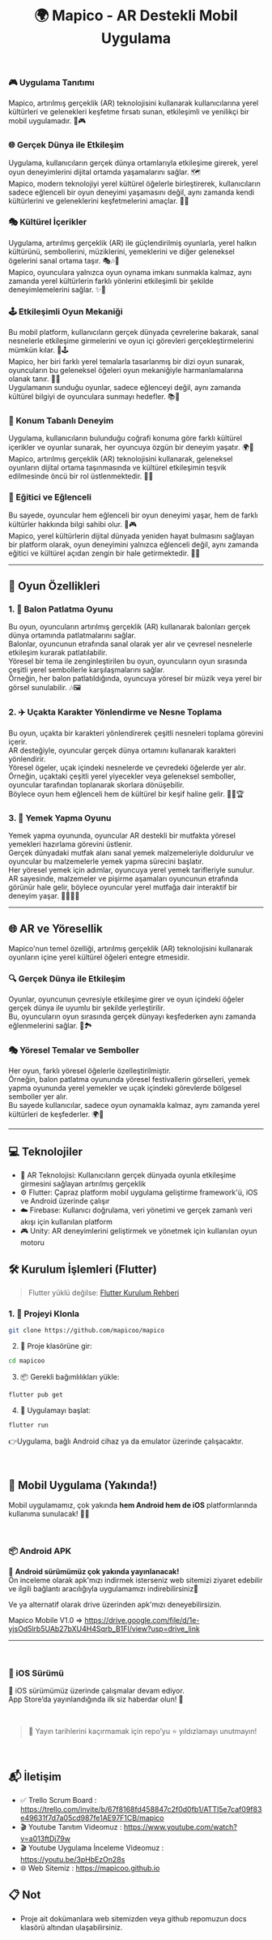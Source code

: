 <h1 align="center">🌍 Mapico - AR Destekli Mobil Uygulama</h1>

<br>


### 🎮 Uygulama Tanıtımı

Mapico, artırılmış gerçeklik (AR) teknolojisini kullanarak kullanıcılarına yerel kültürleri ve gelenekleri keşfetme fırsatı sunan, etkileşimli ve yenilikçi bir mobil uygulamadır. 📱🎮

### 🌐 Gerçek Dünya ile Etkileşim

Uygulama, kullanıcıların gerçek dünya ortamlarıyla etkileşime girerek, yerel oyun deneyimlerini dijital ortamda yaşamalarını sağlar. 🗺️  
Mapico, modern teknolojiyi yerel kültürel öğelerle birleştirerek, kullanıcıların sadece eğlenceli bir oyun deneyimi yaşamasını değil, aynı zamanda kendi kültürlerini ve geleneklerini keşfetmelerini amaçlar. 🎯🌐

### 🎭 Kültürel İçerikler

Uygulama, artırılmış gerçeklik (AR) ile güçlendirilmiş oyunlarla, yerel halkın kültürünü, sembollerini, müziklerini, yemeklerini ve diğer geleneksel ögelerini sanal ortama taşır. 🎭🎶🍲  
Mapico, oyunculara yalnızca oyun oynama imkanı sunmakla kalmaz, aynı zamanda yerel kültürlerin farklı yönlerini etkileşimli bir şekilde deneyimlemelerini sağlar. ✨🎯

### 🕹️ Etkileşimli Oyun Mekaniği

Bu mobil platform, kullanıcıların gerçek dünyada çevrelerine bakarak, sanal nesnelerle etkileşime girmelerini ve oyun içi görevleri gerçekleştirmelerini mümkün kılar. 🧩🕹️  
Mapico, her biri farklı yerel temalarla tasarlanmış bir dizi oyun sunarak, oyuncuların bu geleneksel öğeleri oyun mekaniğiyle harmanlamalarına olanak tanır. 🧵💫  
Uygulamanın sunduğu oyunlar, sadece eğlenceyi değil, aynı zamanda kültürel bilgiyi de oyunculara sunmayı hedefler. 📚🎉

### 📍 Konum Tabanlı Deneyim

Uygulama, kullanıcıların bulunduğu coğrafi konuma göre farklı kültürel içerikler ve oyunlar sunarak, her oyuncuya özgün bir deneyim yaşatır. 🌍📍  
Mapico, artırılmış gerçeklik (AR) teknolojisini kullanarak, geleneksel oyunların dijital ortama taşınmasında ve kültürel etkileşimin teşvik edilmesinde öncü bir rol üstlenmektedir. 🚀🎨

### 🌟 Eğitici ve Eğlenceli

Bu sayede, oyuncular hem eğlenceli bir oyun deneyimi yaşar, hem de farklı kültürler hakkında bilgi sahibi olur. 🧠🎮  
Mapico, yerel kültürlerin dijital dünyada yeniden hayat bulmasını sağlayan bir platform olarak, oyun deneyimini yalnızca eğlenceli değil, aynı zamanda eğitici ve kültürel açıdan zengin bir hale getirmektedir. 🌟📲

---

## 🎯 Oyun Özellikleri

### 1. 🎈 Balon Patlatma Oyunu

Bu oyun, oyuncuların artırılmış gerçeklik (AR) kullanarak balonları gerçek dünya ortamında patlatmalarını sağlar.  
Balonlar, oyuncunun etrafında sanal olarak yer alır ve çevresel nesnelerle etkileşim kurarak patlatılabilir.  
Yöresel bir tema ile zenginleştirilen bu oyun, oyuncuların oyun sırasında çeşitli yerel sembollerle karşılaşmalarını sağlar.  
Örneğin, her balon patlatıldığında, oyuncuya yöresel bir müzik veya yerel bir görsel sunulabilir. 🎶🖼️

### 2. ✈️ Uçakta Karakter Yönlendirme ve Nesne Toplama

Bu oyun, uçakta bir karakteri yönlendirerek çeşitli nesneleri toplama görevini içerir.  
AR desteğiyle, oyuncular gerçek dünya ortamını kullanarak karakteri yönlendirir.  
Yöresel ögeler, uçak içindeki nesnelerde ve çevredeki öğelerde yer alır.  
Örneğin, uçaktaki çeşitli yerel yiyecekler veya geleneksel semboller, oyuncular tarafından toplanarak skorlara dönüşebilir.  
Böylece oyun hem eğlenceli hem de kültürel bir keşif haline gelir. 🍱🧿🏆

### 3. 🍳 Yemek Yapma Oyunu

Yemek yapma oyununda, oyuncular AR destekli bir mutfakta yöresel yemekleri hazırlama görevini üstlenir.  
Gerçek dünyadaki mutfak alanı sanal yemek malzemeleriyle doldurulur ve oyuncular bu malzemelerle yemek yapma sürecini başlatır.  
Her yöresel yemek için adımlar, oyuncuya yerel yemek tarifleriyle sunulur.  
AR sayesinde, malzemeler ve pişirme aşamaları oyuncunun etrafında görünür hale gelir, böylece oyuncular yerel mutfağa dair interaktif bir deneyim yaşar. 🥘👨‍🍳🍴

---

## 🌐 AR ve Yöresellik

Mapico'nun temel özelliği, artırılmış gerçeklik (AR) teknolojisini kullanarak oyunların içine yerel kültürel öğeleri entegre etmesidir.

### 🔍 Gerçek Dünya ile Etkileşim

Oyunlar, oyuncunun çevresiyle etkileşime girer ve oyun içindeki öğeler gerçek dünya ile uyumlu bir şekilde yerleştirilir.  
Bu, oyuncuların oyun sırasında gerçek dünyayı keşfederken aynı zamanda eğlenmelerini sağlar. 🎯🏞️  

### 🎭 Yöresel Temalar ve Semboller

Her oyun, farklı yöresel öğelerle özelleştirilmiştir.  
Örneğin, balon patlatma oyununda yöresel festivallerin görselleri, yemek yapma oyununda yerel yemekler ve uçak içindeki görevlerde bölgesel semboller yer alır.  
Bu sayede kullanıcılar, sadece oyun oynamakla kalmaz, aynı zamanda yerel kültürleri de keşfederler. 🌍🎉

---

## 💻 Teknolojiler

- 🧠 AR Teknolojisi: Kullanıcıların gerçek dünyada oyunla etkileşime girmesini sağlayan artırılmış gerçeklik  
- ⚙️ Flutter: Çapraz platform mobil uygulama geliştirme framework'ü, iOS ve Android üzerinde çalışır  
- ☁️ Firebase: Kullanıcı doğrulama, veri yönetimi ve gerçek zamanlı veri akışı için kullanılan platform  
- 🎮 Unity: AR deneyimlerini geliştirmek ve yönetmek için kullanılan oyun motoru  

## 🛠️ Kurulum İşlemleri (Flutter)

> Flutter yüklü değilse: [Flutter Kurulum Rehberi](https://docs.flutter.dev/get-started/install)

### 1. 🔽 Projeyi Klonla
```bash
git clone https://github.com/mapicoo/mapico
```
2. 📁 Proje klasörüne gir:
```bash
cd mapicoo
```

3. 📦 Gerekli bağımlılıkları yükle:
```bash
flutter pub get
```

4. 🚀 Uygulamayı başlat:
```bash
flutter run
```

👉Uygulama, bağlı Android cihaz ya da emulator üzerinde çalışacaktır.


<br>

## 📱 Mobil Uygulama (Yakında!)

Mobil uygulamamız, çok yakında **hem Android hem de iOS** platformlarında kullanıma sunulacak! 🚀📱  

<br>

### 📦 Android APK

📲 **Android sürümümüz çok yakında yayınlanacak!**  
Ön inceleme olarak apk'mızı indirmek isterseniz web sitemizi ziyaret edebilir ve ilgili bağlantı aracılığıyla uygulamamızı indirebilirsiniz📱

 Ve ya alternatif olarak drive üzerinden apk'mızı deneyebilirsizin.

 Mapico Mobile V1.0 => https://drive.google.com/file/d/1e-yjsOd5lrb5UAb27bXU4H4Sqrb_B1FI/view?usp=drive_link

---

<br>


### 🍎 iOS Sürümü

🚧 iOS sürümümüz üzerinde çalışmalar devam ediyor.  
App Store’da yayınlandığında ilk siz haberdar olun! 🔔

<br>

> 📌 Yayın tarihlerini kaçırmamak için repo’yu ⭐️ yıldızlamayı unutmayın!

<br>


## 📬 İletişim

- ✅ Trello Scrum Board : https://trello.com/invite/b/67f8168fd458847c2f0d0fb1/ATTI5e7caf09f83e49631f7d7a05cd987fe1AE97F1CB/mapico
- 🎬 Youtube Tanıtım Videomuz : https://www.youtube.com/watch?v=a013ftDj79w
- 🎬 Youtube Uygulama İnceleme Videomuz : https://youtu.be/3pHbEzOn28s
- 🌐 Web Sitemiz : https://mapicoo.github.io


## 📋 Not
- Proje ait dokümanlara web sitemizden veya github repomuzun docs klasörü altından ulaşabilirsiniz.
